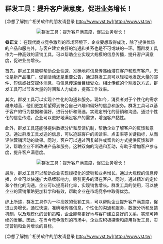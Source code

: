 ## **群发工具：提升客户满意度，促进业务增长！**

[😍想了解推广相关软件的朋友请登录 http://www.vst.tw](http://www.vst.tw)

 <center><img src="https://vst.tw/MP4/tuiguang/png/5.png" alt="群发工具：提升客户满意度，促进业务增长！"></center>

**😄正文：**
在现代商业竞争激烈的市场环境下，企业要想取得成功，除了提供优质的产品和服务外，与客户建立良好的沟通和关系也是不可或缺的一环。而群发工具作为一种高效的营销工具，可以帮助企业实现大规模的信息传播，提升客户满意度，促进业务增长。

首先，群发工具能够帮助企业快速、准确地将信息传递给潜在客户和现有客户。无论是新产品推广、促销活动还是重要公告，通过群发工具可以轻松地发送大量的邮件、短信或社交媒体消息，将信息传递给目标受众。相比传统的个别发送方式，群发工具可以节省大量的时间和人力成本，提高工作效率。

其次，群发工具可以实现个性化的沟通和服务。现如今，消费者对于个性化的需求越来越高，他们更加希望得到符合自己兴趣和偏好的信息和服务。群发工具可以基于客户的行为数据和偏好，进行分析和筛选，实现定制化的营销和沟通。通过个性化的信息传递，企业可以更好地满足客户的需求，增强客户黏性。

此外，群发工具还能够提供数据分析和反馈机制，帮助企业了解客户的反馈和意见。通过群发工具发送的信息，可以追踪客户的阅读率、点击率等关键指标，从而评估营销活动的效果。同时，客户可以通过回复邮件或留言的方式提供反馈和建议，帮助企业不断改进产品和服务。这种双向的沟通和互动，有助于增加客户参与度，提升客户满意度。

 <center><img src="https://vst.tw/MP4/tuiguang/png/8.png" alt="群发工具：提升客户满意度，促进业务增长！"></center>

最后，群发工具可以帮助企业实现规模化的营销和业务增长。通过大规模的信息传播，企业可以快速扩大品牌影响力，吸引更多的潜在客户。同时，通过精准的定位和个性化的沟通，企业可以提高转化率，实现销售增长。群发工具的使用，可以使企业的营销策略更加科学和有效，帮助企业在市场竞争中取得优势。

综上所述，群发工具作为一种高效的营销工具，可以帮助企业提升客户满意度，促进业务增长。通过快速、准确地传递信息，个性化的沟通和服务，数据分析和反馈机制，以及规模化的营销策略，企业能够更好地与客户建立良好的关系，实现可持续的发展。因此，在当今竞争激烈的市场中，企业应积极探索和应用群发工具，实现营销和业务增长的目标。

[😍想了解推广相关软件的朋友请登录 http://www.vst.tw](http://www.vst.tw)



